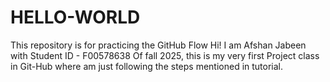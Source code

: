 # HELLO-WORLD
This repository is for practicing the GitHub Flow
Hi!
I am Afshan Jabeen with Student ID - F00578638
Of fall 2025, this is my very first Project class in Git-Hub where am just following the steps mentioned in tutorial.

